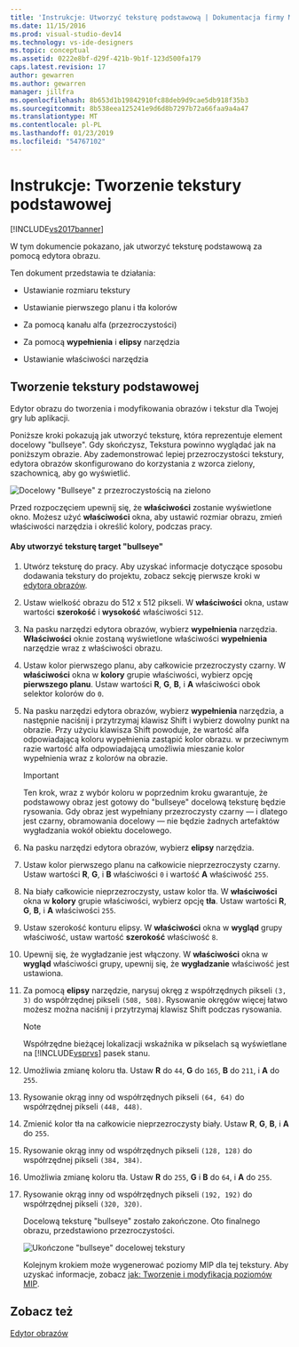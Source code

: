```yaml
---
title: 'Instrukcje: Utworzyć teksturę podstawową | Dokumentacja firmy Microsoft'
ms.date: 11/15/2016
ms.prod: visual-studio-dev14
ms.technology: vs-ide-designers
ms.topic: conceptual
ms.assetid: 0222e8bf-d29f-421b-9b1f-123d500fa179
caps.latest.revision: 17
author: gewarren
ms.author: gewarren
manager: jillfra
ms.openlocfilehash: 8b653d1b19842910fc88deb9d9cae5db918f35b3
ms.sourcegitcommit: 8b538eea125241e9d6d8b7297b72a66faa9a4a47
ms.translationtype: MT
ms.contentlocale: pl-PL
ms.lasthandoff: 01/23/2019
ms.locfileid: "54767102"
---
```

# <a name="how-to-create-a-basic-texture"></a>Instrukcje: Tworzenie tekstury podstawowej
[!INCLUDE[vs2017banner](../includes/vs2017banner.md)]

W tym dokumencie pokazano, jak utworzyć teksturę podstawową za pomocą edytora obrazu.  
  
 Ten dokument przedstawia te działania:  
  
-   Ustawianie rozmiaru tekstury  
  
-   Ustawianie pierwszego planu i tła kolorów  
  
-   Za pomocą kanału alfa (przezroczystości)  
  
-   Za pomocą **wypełnienia** i **elipsy** narzędzia  
  
-   Ustawianie właściwości narzędzia  
  
## <a name="creating-a-basic-texture"></a>Tworzenie tekstury podstawowej  
 Edytor obrazu do tworzenia i modyfikowania obrazów i tekstur dla Twojej gry lub aplikacji.  
  
 Poniższe kroki pokazują jak utworzyć teksturę, która reprezentuje element docelowy "bullseye". Gdy skończysz, Tekstura powinno wyglądać jak na poniższym obrazie. Aby zademonstrować lepiej przezroczystości tekstury, edytora obrazów skonfigurowano do korzystania z wzorca zielony, szachownicą, aby go wyświetlić.  
  
 ![Docelowy "Bullseye" z przezroczystością na zielono](../designers/media/digit-bullseye-texture-in-editor.png "cyfry-Bullseye-tekstury-edytora")  
  
 Przed rozpoczęciem upewnij się, że **właściwości** zostanie wyświetlone okno. Możesz użyć **właściwości** okna, aby ustawić rozmiar obrazu, zmień właściwości narzędzia i określić kolory, podczas pracy.  
  
#### <a name="to-create-a-bullseye-target-texture"></a>Aby utworzyć teksturę target "bullseye"  
  
1. Utwórz teksturę do pracy. Aby uzyskać informacje dotyczące sposobu dodawania tekstury do projektu, zobacz sekcję pierwsze kroki w [edytora obrazów](../designers/image-editor.md).  
  
2. Ustaw wielkość obrazu do 512 x 512 pikseli. W **właściwości** okna, ustaw wartości **szerokość** i **wysokość** właściwości `512`.  
  
3. Na pasku narzędzi edytora obrazów, wybierz **wypełnienia** narzędzia. **Właściwości** oknie zostaną wyświetlone właściwości **wypełnienia** narzędzie wraz z właściwości obrazu.  
  
4. Ustaw kolor pierwszego planu, aby całkowicie przezroczysty czarny. W **właściwości** okna w **kolory** grupie właściwości, wybierz opcję **pierwszego planu**. Ustaw wartości **R**, **G**, **B**, i **A** właściwości obok selektor kolorów do `0`.  
  
5. Na pasku narzędzi edytora obrazów, wybierz **wypełnienia** narzędzia, a następnie naciśnij i przytrzymaj klawisz Shift i wybierz dowolny punkt na obrazie. Przy użyciu klawisza Shift powoduje, że wartość alfa odpowiadającą koloru wypełnienia zastąpić kolor obrazu. w przeciwnym razie wartość alfa odpowiadającą umożliwia mieszanie kolor wypełnienia wraz z kolorów na obrazie.  
  
   > [!IMPORTANT]
   >  Ten krok, wraz z wybór koloru w poprzednim kroku gwarantuje, że podstawowy obraz jest gotowy do "bullseye" docelową teksturę będzie rysowania. Gdy obraz jest wypełniany przezroczysty czarny — i dlatego jest czarny, obramowania docelowy — nie będzie żadnych artefaktów wygładzania wokół obiektu docelowego.  
  
6. Na pasku narzędzi edytora obrazów, wybierz **elipsy** narzędzia.  
  
7. Ustaw kolor pierwszego planu na całkowicie nieprzezroczysty czarny. Ustaw wartości **R**, **G**, i **B** właściwości `0` i wartość **A** właściwość `255`.  
  
8. Na biały całkowicie nieprzezroczysty, ustaw kolor tła. W **właściwości** okna w **kolory** grupie właściwości, wybierz opcję **tła**. Ustaw wartości **R**, **G**, **B**, i **A** właściwości `255`.  
  
9. Ustaw szerokość konturu elipsy. W **właściwości** okna w **wygląd** grupy właściwość, ustaw wartość **szerokość** właściwość `8`.  
  
10. Upewnij się, że wygładzanie jest włączony. W **właściwości** okna w **wygląd** właściwości grupy, upewnij się, że **wygładzanie** właściwość jest ustawiona.  
  
11. Za pomocą **elipsy** narzędzie, narysuj okręg z współrzędnych pikseli `(3, 3)` do współrzędnej pikseli `(508, 508)`. Rysowanie okręgów więcej łatwo możesz można naciśnij i przytrzymaj klawisz Shift podczas rysowania.  
  
    > [!NOTE]
    >  Współrzędne bieżącej lokalizacji wskaźnika w pikselach są wyświetlane na [!INCLUDE[vsprvs](../includes/vsprvs-md.md)] pasek stanu.  
  
12. Umożliwia zmianę koloru tła. Ustaw **R** do `44`, **G** do `165`, **B** do `211`, i **A** do `255`.  
  
13. Rysowanie okrąg inny od współrzędnych pikseli `(64, 64)` do współrzędnej pikseli `(448, 448)`.  
  
14. Zmienić kolor tła na całkowicie nieprzezroczysty biały. Ustaw **R**, **G**, **B**, i **A** do `255`.  
  
15. Rysowanie okrąg inny od współrzędnych pikseli `(128, 128)` do współrzędnej pikseli `(384, 384)`.  
  
16. Umożliwia zmianę koloru tła. Ustaw **R** do `255`, **G** i **B** do `64`, i **A** do `255`.  
  
17. Rysowanie okrąg inny od współrzędnych pikseli `(192, 192)` do współrzędnej pikseli `(320, 320)`.  
  
    Docelową teksturę "bullseye" zostało zakończone. Oto finalnego obrazu, przedstawiono przezroczystości.  
  
    ![Ukończone "bullseye" docelowej tekstury](../designers/media/gfx-image-demo-bullseye.png "gfx_image_demo_bullseye")  
  
    Kolejnym krokiem może wygenerować poziomy MIP dla tej tekstury. Aby uzyskać informacje, zobacz [jak: Tworzenie i modyfikacja poziomów MIP](../designers/how-to-create-and-modify-mip-levels.md).  
  
## <a name="see-also"></a>Zobacz też  
 [Edytor obrazów](../designers/image-editor.md)
